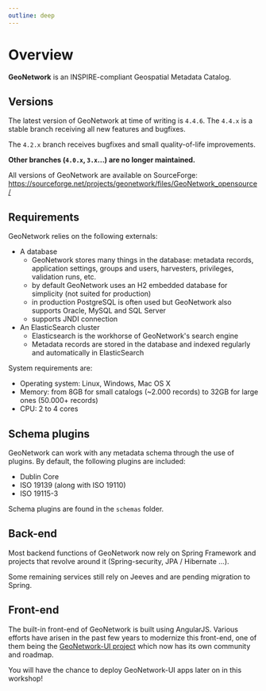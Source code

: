 ```yaml
---
outline: deep
---
```


# Overview

**GeoNetwork** is an INSPIRE-compliant Geospatial Metadata Catalog.

## Versions

The latest version of GeoNetwork at time of writing is `4.4.6`. The `4.4.x` is a stable branch receiving all new features and bugfixes.

The `4.2.x` branch receives bugfixes and small quality-of-life improvements.

**Other branches (`4.0.x`, `3.x`...) are no longer maintained.**

All versions of GeoNetwork are available on SourceForge: https://sourceforge.net/projects/geonetwork/files/GeoNetwork_opensource/

## Requirements

GeoNetwork relies on the following externals:

* A database
  * GeoNetwork stores many things in the database: metadata records, application settings, groups and users, harvesters,
    privileges, validation runs, etc.
  * by default GeoNetwork uses an H2 embedded database for simplicity (not suited for production)
  * in production PostgreSQL is often used but GeoNetwork also supports Oracle, MySQL and SQL Server
  * supports JNDI connection
* An ElasticSearch cluster
  * Elasticsearch is the workhorse of GeoNetwork's search engine
  * Metadata records are stored in the database and indexed regularly and automatically in ElasticSearch

System requirements are:
* Operating system: Linux, Windows, Mac OS X
* Memory: from 8GB for small catalogs (~2.000 records) to 32GB for large ones (50.000+ records)
* CPU: 2 to 4 cores

## Schema plugins

GeoNetwork can work with any metadata schema through the use of plugins. By default, the following plugins are included:

* Dublin Core
* ISO 19139 (along with ISO 19110)
* ISO 19115-3

Schema plugins are found in the `schemas` folder.

## Back-end

Most backend functions of GeoNetwork now rely on Spring Framework and projects that revolve around it (Spring-security, JPA / Hibernate ...).

Some remaining services still rely on Jeeves and are pending migration to Spring.

## Front-end

The built-in front-end of GeoNetwork is built using AngularJS. Various efforts have arisen in the past few years to modernize this front-end, one of them being the [GeoNetwork-UI project](https://github.com/geonetwork/geonetwork-ui) which now has its own community and roadmap.

You will have the chance to deploy GeoNetwork-UI apps later on in this workshop!

